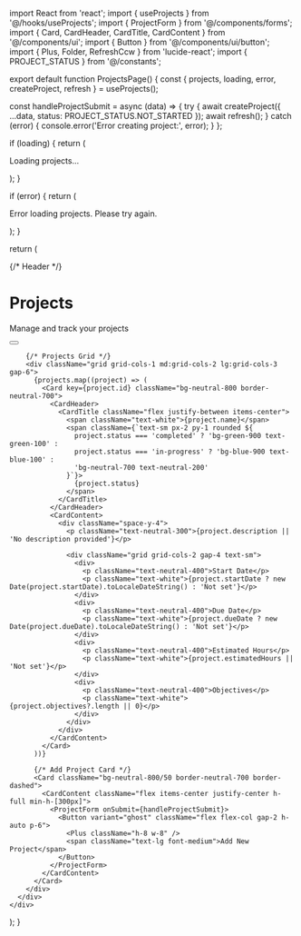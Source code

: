 import React from 'react';
import { useProjects } from '@/hooks/useProjects';
import { ProjectForm } from '@/components/forms';
import { Card, CardHeader, CardTitle, CardContent } from '@/components/ui';
import { Button } from '@/components/ui/button';
import { Plus, Folder, RefreshCcw } from 'lucide-react';
import { PROJECT_STATUS } from '@/constants';

export default function ProjectsPage() {
  const { 
    projects, 
    loading, 
    error,
    createProject,
    refresh 
  } = useProjects();

  const handleProjectSubmit = async (data) => {
    try {
      await createProject({
        ...data,
        status: PROJECT_STATUS.NOT_STARTED
      });
      await refresh();
    } catch (error) {
      console.error('Error creating project:', error);
    }
  };

  if (loading) {
    return (
      <div className="flex min-h-screen items-center justify-center">
        <p className="text-lg text-neutral-400">Loading projects...</p>
      </div>
    );
  }

  if (error) {
    return (
      <div className="flex min-h-screen items-center justify-center">
        <p className="text-lg text-red-500">Error loading projects. Please try again.</p>
      </div>
    );
  }

  return (
    <div className="min-h-screen p-8 bg-neutral-900">
      <div className="max-w-7xl mx-auto">
        {/* Header */}
        <div className="flex justify-between items-center mb-8">
          <div>
            <h1 className="text-3xl font-bold text-white flex items-center gap-2">
              <Folder className="h-8 w-8" />
              Projects
            </h1>
            <p className="text-neutral-400 mt-2">Manage and track your projects</p>
          </div>
          <div className="flex gap-4">
            <Button 
              onClick={refresh}
              variant="outline"
              size="icon"
              className="h-10 w-10"
            >
              <RefreshCcw className="h-4 w-4" />
            </Button>
            <ProjectForm onSubmit={handleProjectSubmit} />
          </div>
        </div>

        {/* Projects Grid */}
        <div className="grid grid-cols-1 md:grid-cols-2 lg:grid-cols-3 gap-6">
          {projects.map((project) => (
            <Card key={project.id} className="bg-neutral-800 border-neutral-700">
              <CardHeader>
                <CardTitle className="flex justify-between items-center">
                  <span className="text-white">{project.name}</span>
                  <span className={`text-sm px-2 py-1 rounded ${
                    project.status === 'completed' ? 'bg-green-900 text-green-100' :
                    project.status === 'in-progress' ? 'bg-blue-900 text-blue-100' :
                    'bg-neutral-700 text-neutral-200'
                  }`}>
                    {project.status}
                  </span>
                </CardTitle>
              </CardHeader>
              <CardContent>
                <div className="space-y-4">
                  <p className="text-neutral-300">{project.description || 'No description provided'}</p>
                  
                  <div className="grid grid-cols-2 gap-4 text-sm">
                    <div>
                      <p className="text-neutral-400">Start Date</p>
                      <p className="text-white">{project.startDate ? new Date(project.startDate).toLocaleDateString() : 'Not set'}</p>
                    </div>
                    <div>
                      <p className="text-neutral-400">Due Date</p>
                      <p className="text-white">{project.dueDate ? new Date(project.dueDate).toLocaleDateString() : 'Not set'}</p>
                    </div>
                    <div>
                      <p className="text-neutral-400">Estimated Hours</p>
                      <p className="text-white">{project.estimatedHours || 'Not set'}</p>
                    </div>
                    <div>
                      <p className="text-neutral-400">Objectives</p>
                      <p className="text-white">{project.objectives?.length || 0}</p>
                    </div>
                  </div>
                </div>
              </CardContent>
            </Card>
          ))}

          {/* Add Project Card */}
          <Card className="bg-neutral-800/50 border-neutral-700 border-dashed">
            <CardContent className="flex items-center justify-center h-full min-h-[300px]">
              <ProjectForm onSubmit={handleProjectSubmit}>
                <Button variant="ghost" className="flex flex-col gap-2 h-auto p-6">
                  <Plus className="h-8 w-8" />
                  <span className="text-lg font-medium">Add New Project</span>
                </Button>
              </ProjectForm>
            </CardContent>
          </Card>
        </div>
      </div>
    </div>
  );
}